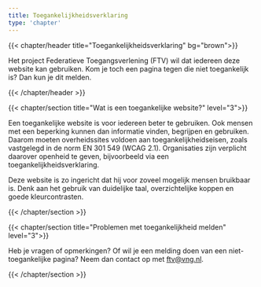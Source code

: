 ```yaml
---
title: Toegankelijkheidsverklaring
type: 'chapter'
---
```

{{< chapter/header title="Toegankelijkheidsverklaring" bg="brown">}}

Het project Federatieve Toegangsverlening (FTV) wil dat iedereen deze website kan gebruiken. Kom je toch een pagina tegen die niet toegankelijk is? Dan kun je dit melden.

{{< /chapter/header >}}

{{< chapter/section title="Wat is een toegankelijke website?" level="3">}}

Een toegankelijke website is voor iedereen beter te gebruiken. Ook mensen met een beperking kunnen dan informatie vinden, begrijpen en gebruiken. Daarom moeten overheidssites voldoen aan toegankelijkheidseisen, zoals vastgelegd in de norm EN 301 549 (WCAG 2.1). Organisaties zijn verplicht daarover openheid te geven, bijvoorbeeld via een toegankelijkheidsverklaring.

Deze website is zo ingericht dat hij voor zoveel mogelijk mensen bruikbaar is. Denk aan het gebruik van duidelijke taal, overzichtelijke koppen en goede kleurcontrasten.

{{< /chapter/section >}}

{{< chapter/section title="Problemen met toegankelijkheid melden" level="3">}}

Heb je vragen of opmerkingen? Of wil je een melding doen van een niet-toegankelijke pagina? Neem dan contact op met [ftv@vng.nl](mailto:ftv@vng.nl).

{{< /chapter/section >}}

